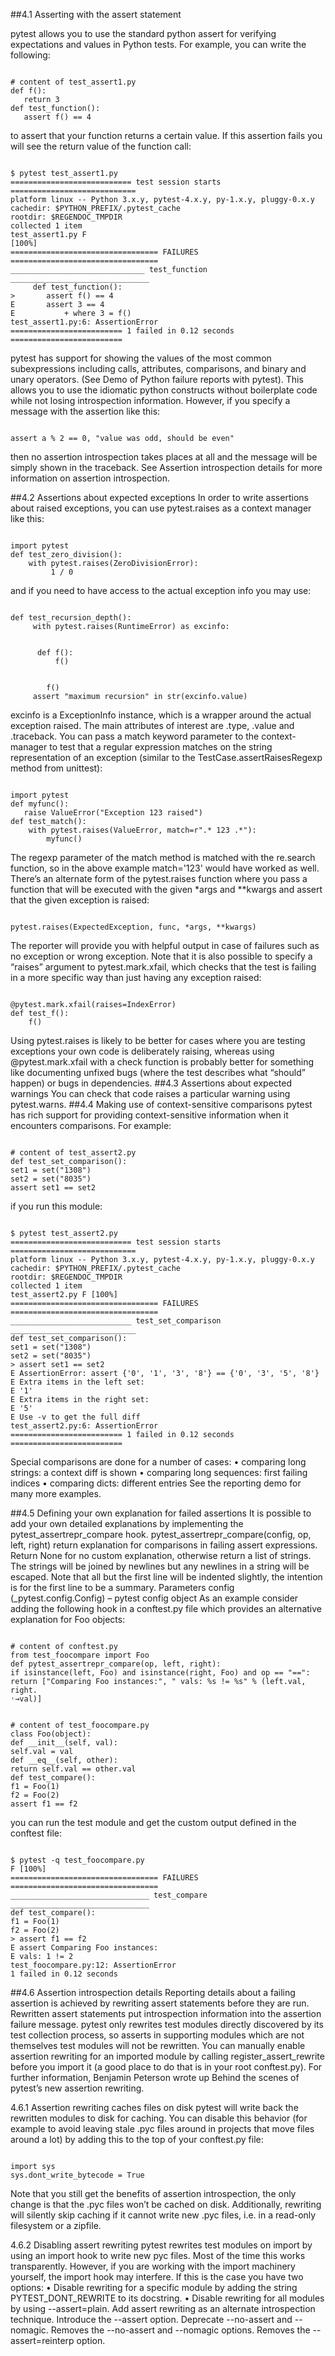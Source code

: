 ##4.1 Asserting with the assert statement

pytest allows you to use the standard python assert for verifying expectations and values in Python tests. For
example, you can write the following:

<pre><code>
# content of test_assert1.py
def f():
   return 3
def test_function():
   assert f() == 4
</code></pre>

to assert that your function returns a certain value. If this assertion fails you will see the return value of the function
call:
<pre><code>
$ pytest test_assert1.py
=========================== test session starts ============================
platform linux -- Python 3.x.y, pytest-4.x.y, py-1.x.y, pluggy-0.x.y
cachedir: $PYTHON_PREFIX/.pytest_cache
rootdir: $REGENDOC_TMPDIR
collected 1 item
test_assert1.py F                                                     [100%]
================================= FAILURES =================================
______________________________ test_function _______________________________
     def test_function():
>       assert f() == 4
E       assert 3 == 4
E           + where 3 = f()
test_assert1.py:6: AssertionError
========================= 1 failed in 0.12 seconds =========================
</code></pre>

pytest has support for showing the values of the most common subexpressions including calls, attributes, comparisons,
and binary and unary operators. (See Demo of Python failure reports with pytest). This allows you to use the
idiomatic python constructs without boilerplate code while not losing introspection information.
However, if you specify a message with the assertion like this:

<pre><code>
assert a % 2 == 0, "value was odd, should be even"
</code></pre>

then no assertion introspection takes places at all and the message will be simply shown in the traceback.
See Assertion introspection details for more information on assertion introspection.




##4.2 Assertions about expected exceptions
In order to write assertions about raised exceptions, you can use pytest.raises as a context manager like this:
<pre><code>
import pytest
def test_zero_division():
    with pytest.raises(ZeroDivisionError):
         1 / 0
</code></pre>

and if you need to have access to the actual exception info you may use:
<pre><code>
def test_recursion_depth():
     with pytest.raises(RuntimeError) as excinfo:
     <br>
      def f():
          f()
          <br>
        f()
     assert "maximum recursion" in str(excinfo.value)
</code></pre>
excinfo is a ExceptionInfo instance, which is a wrapper around the actual exception raised. The main attributes
of interest are .type, .value and .traceback.
You can pass a match keyword parameter to the context-manager to test that a regular expression matches on the string
representation of an exception (similar to the TestCase.assertRaisesRegexp method from unittest):
<pre><code>
import pytest
def myfunc():
   raise ValueError("Exception 123 raised")
def test_match():
    with pytest.raises(ValueError, match=r".* 123 .*"):
        myfunc()
</code></pre>
The regexp parameter of the match method is matched with the re.search function, so in the above example
match='123' would have worked as well. There’s an alternate form of the pytest.raises function where you pass a function that will be executed with the
given *args and **kwargs and assert that the given exception is raised:
<pre><code>
pytest.raises(ExpectedException, func, *args, **kwargs)
</code></pre>

The reporter will provide you with helpful output in case of failures such as no exception or wrong exception.
Note that it is also possible to specify a “raises” argument to pytest.mark.xfail, which checks that the test is
failing in a more specific way than just having any exception raised:
<pre><code>
@pytest.mark.xfail(raises=IndexError)
def test_f():
    f()
</code></pre>
Using pytest.raises is likely to be better for cases where you are testing exceptions your own code is deliberately
raising, whereas using @pytest.mark.xfail with a check function is probably better for something like
documenting unfixed bugs (where the test describes what “should” happen) or bugs in dependencies.
##4.3 Assertions about expected warnings
You can check that code raises a particular warning using pytest.warns.
##4.4 Making use of context-sensitive comparisons
pytest has rich support for providing context-sensitive information when it encounters comparisons. For example:
<pre><code>
# content of test_assert2.py
def test_set_comparison():
set1 = set("1308")
set2 = set("8035")
assert set1 == set2
</code></pre>
if you run this module:
<pre><code>
$ pytest test_assert2.py
=========================== test session starts ============================
platform linux -- Python 3.x.y, pytest-4.x.y, py-1.x.y, pluggy-0.x.y
cachedir: $PYTHON_PREFIX/.pytest_cache
rootdir: $REGENDOC_TMPDIR
collected 1 item
test_assert2.py F [100%]
================================= FAILURES =================================
___________________________ test_set_comparison ____________________________
def test_set_comparison():
set1 = set("1308")
set2 = set("8035")
> assert set1 == set2
E AssertionError: assert {'0', '1', '3', '8'} == {'0', '3', '5', '8'}
E Extra items in the left set:
E '1'
E Extra items in the right set:
E '5'
E Use -v to get the full diff
test_assert2.py:6: AssertionError
========================= 1 failed in 0.12 seconds =========================
</code></pre>
Special comparisons are done for a number of cases:
• comparing long strings: a context diff is shown
• comparing long sequences: first failing indices
• comparing dicts: different entries
See the reporting demo for many more examples.


##4.5 Defining your own explanation for failed assertions
It is possible to add your own detailed explanations by implementing the pytest_assertrepr_compare hook.
pytest_assertrepr_compare(config, op, left, right)
return explanation for comparisons in failing assert expressions.
Return None for no custom explanation, otherwise return a list of strings. The strings will be joined by newlines
but any newlines in a string will be escaped. Note that all but the first line will be indented slightly, the intention
is for the first line to be a summary.
Parameters config (_pytest.config.Config) – pytest config object
As an example consider adding the following hook in a conftest.py file which provides an alternative explanation for
Foo objects:
<pre><code>
# content of conftest.py
from test_foocompare import Foo
def pytest_assertrepr_compare(op, left, right):
if isinstance(left, Foo) and isinstance(right, Foo) and op == "==":
return ["Comparing Foo instances:", " vals: %s != %s" % (left.val, right.
˓→val)]
</code></pre>
<pre><code>
# content of test_foocompare.py
class Foo(object):
def __init__(self, val):
self.val = val
def __eq__(self, other):
return self.val == other.val
def test_compare():
f1 = Foo(1)
f2 = Foo(2)
assert f1 == f2
</code></pre>
you can run the test module and get the custom output defined in the conftest file:
<pre><code>
$ pytest -q test_foocompare.py
F [100%]
================================= FAILURES =================================
_______________________________ test_compare _______________________________
def test_compare():
f1 = Foo(1)
f2 = Foo(2)
> assert f1 == f2
E assert Comparing Foo instances:
E vals: 1 != 2
test_foocompare.py:12: AssertionError
1 failed in 0.12 seconds
</code></pre>

##4.6 Assertion introspection details
Reporting details about a failing assertion is achieved by rewriting assert statements before they are run. Rewritten
assert statements put introspection information into the assertion failure message. pytest only rewrites test modules
directly discovered by its test collection process, so asserts in supporting modules which are not themselves test
modules will not be rewritten.
You can manually enable assertion rewriting for an imported module by calling register_assert_rewrite before you
import it (a good place to do that is in your root conftest.py).
For further information, Benjamin Peterson wrote up Behind the scenes of pytest’s new assertion rewriting.

4.6.1 Assertion rewriting caches files on disk
pytest will write back the rewritten modules to disk for caching. You can disable this behavior (for example to
avoid leaving stale .pyc files around in projects that move files around a lot) by adding this to the top of your
conftest.py file:
<pre><code>
import sys
sys.dont_write_bytecode = True
</code></pre>
Note that you still get the benefits of assertion introspection, the only change is that the .pyc files won’t be cached
on disk.
Additionally, rewriting will silently skip caching if it cannot write new .pyc files, i.e. in a read-only filesystem or a
zipfile.

4.6.2 Disabling assert rewriting
pytest rewrites test modules on import by using an import hook to write new pyc files. Most of the time this works
transparently. However, if you are working with the import machinery yourself, the import hook may interfere.
If this is the case you have two options:
• Disable rewriting for a specific module by adding the string PYTEST_DONT_REWRITE to its docstring.
• Disable rewriting for all modules by using --assert=plain.
Add assert rewriting as an alternate introspection technique.
Introduce the --assert option. Deprecate --no-assert and --nomagic.
Removes the --no-assert and --nomagic options. Removes the --assert=reinterp
option.
<pre><code>
</code></pre>
<pre><code>
</code></pre>
<pre><code>
</code></pre>
